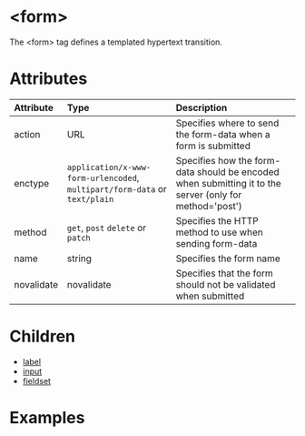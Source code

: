 # &lt;form&gt;

The &lt;form&gt; tag defines a templated hypertext transition.

# Attributes

| Attribute        | Type           | Description  |
| :--------------- |:---------------| :------------|
| action | URL | Specifies where to send the form-data when a form is submitted |
| enctype | ```application/x-www-form-urlencoded```, ```multipart/form-data``` or ```text/plain``` | Specifies how the form-data should be encoded when submitting it to the server (only for method='post') |
| method | ```get```, ```post``` ```delete``` or ```patch``` | Specifies the HTTP method to use when sending form-data |
| name | string | Specifies the form name |
| novalidate | novalidate | Specifies that the form should not be validated when submitted |

# Children

  * [label](label.md)
  * [input](input.md)
  * [fieldset](fieldset.md)

# Examples

